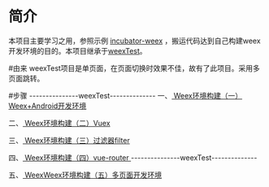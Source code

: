 # 简介
本项目主要学习之用，参照示例 [incubator-weex](https://github.com/apache/incubator-weex) ，搬运代码达到自己构建weex开发环境的目的。本项目继承于[weexTest](https://github.com/xuyitao/weexTest)。

#由来
weexTest项目是单页面，在页面切换时效果不佳，故有了此项目。采用多页面跳转。

#步骤
---------------weexTest--------------
一、[ Weex环境构建（一）Weex+Android开发环境 ](http://blog.csdn.net/oqqmihu123/article/details/65631808)

二、[ Weex环境构建（二）Vuex ](http://blog.csdn.net/oqqmihu123/article/details/66971425)

三、[ Weex环境构建（三）过滤器filter ](http://blog.csdn.net/oqqmihu123/article/details/66972032)

四、[ Weex环境构建（四）vue-router ](http://blog.csdn.net/oqqMiHu123/article/details/68061302)
---------------weexTest--------------

五、[ WeexWeex环境构建（五）多页面开发环境 ](http://blog.csdn.net/oqqMiHu123/article/details/68925359)
